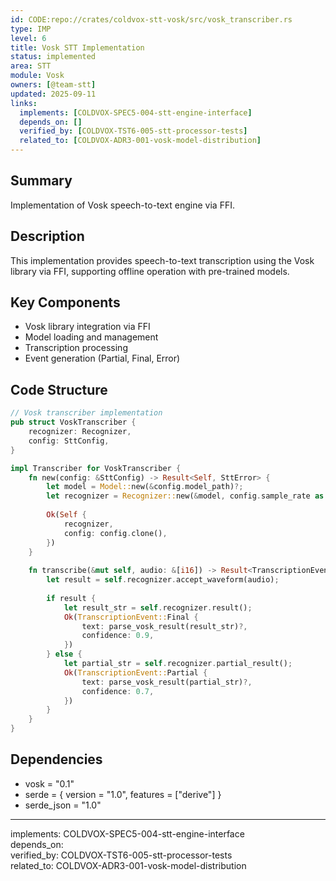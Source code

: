 ```yaml
---
id: CODE:repo://crates/coldvox-stt-vosk/src/vosk_transcriber.rs
type: IMP
level: 6
title: Vosk STT Implementation
status: implemented
area: STT
module: Vosk
owners: [@team-stt]
updated: 2025-09-11
links:
  implements: [COLDVOX-SPEC5-004-stt-engine-interface]
  depends_on: []
  verified_by: [COLDVOX-TST6-005-stt-processor-tests]
  related_to: [COLDVOX-ADR3-001-vosk-model-distribution]
---
```


## Summary
Implementation of Vosk speech-to-text engine via FFI.

## Description
This implementation provides speech-to-text transcription using the Vosk library via FFI, supporting offline operation with pre-trained models.

## Key Components
- Vosk library integration via FFI
- Model loading and management
- Transcription processing
- Event generation (Partial, Final, Error)

## Code Structure
```rust
// Vosk transcriber implementation
pub struct VoskTranscriber {
    recognizer: Recognizer,
    config: SttConfig,
}

impl Transcriber for VoskTranscriber {
    fn new(config: &SttConfig) -> Result<Self, SttError> {
        let model = Model::new(&config.model_path)?;
        let recognizer = Recognizer::new(&model, config.sample_rate as f32)?;
        
        Ok(Self {
            recognizer,
            config: config.clone(),
        })
    }
    
    fn transcribe(&mut self, audio: &[i16]) -> Result<TranscriptionEvent, SttError> {
        let result = self.recognizer.accept_waveform(audio);
        
        if result {
            let result_str = self.recognizer.result();
            Ok(TranscriptionEvent::Final {
                text: parse_vosk_result(result_str)?,
                confidence: 0.9,
            })
        } else {
            let partial_str = self.recognizer.partial_result();
            Ok(TranscriptionEvent::Partial {
                text: parse_vosk_result(partial_str)?,
                confidence: 0.7,
            })
        }
    }
}
```

## Dependencies
- vosk = "0.1"
- serde = { version = "1.0", features = ["derive"] }
- serde_json = "1.0"

---
implements: COLDVOX-SPEC5-004-stt-engine-interface  
depends_on:  
verified_by: COLDVOX-TST6-005-stt-processor-tests  
related_to: COLDVOX-ADR3-001-vosk-model-distribution